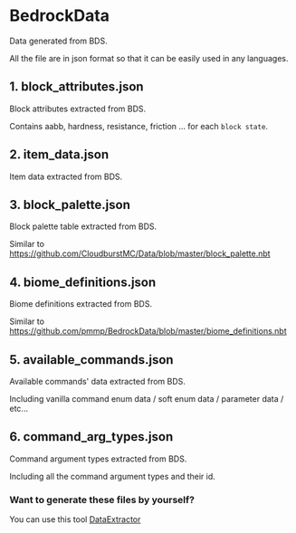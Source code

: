 # BedrockData
Data generated from BDS. 

All the file are in json format so that it can be easily used in any languages.

## 1. block_attributes.json

Block attributes extracted from BDS.

Contains aabb, hardness, resistance, friction ... for each ```block state```.

## 2. item_data.json

Item data extracted from BDS.

## 3. block_palette.json

Block palette table extracted from BDS. 

Similar to https://github.com/CloudburstMC/Data/blob/master/block_palette.nbt

## 4. biome_definitions.json

Biome definitions extracted from BDS.

Similar to https://github.com/pmmp/BedrockData/blob/master/biome_definitions.nbt

## 5. available_commands.json

Available commands' data extracted from BDS.

Including vanilla command enum data / soft enum data / parameter data / etc...

## 6. command_arg_types.json

Command argument types extracted from BDS.

Including all the command argument types and their id.

### Want to generate these files by yourself?

You can use this tool [DataExtractor](https://github.com/AllayMC/DataExtractor)